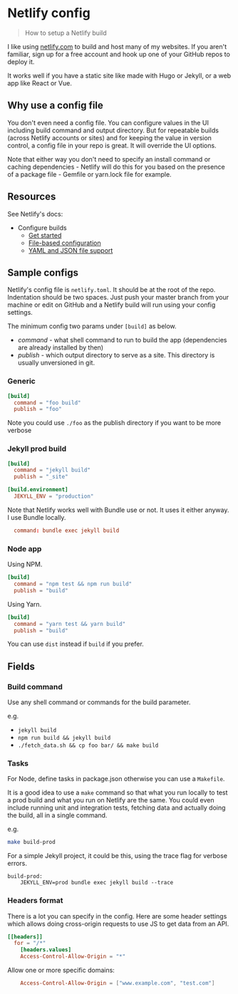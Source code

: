 # Netlify config
> How to setup a Netlify build

I like using [netlify.com](https://netlify.com) to build and host many of my websites. If you aren't familiar, sign up for a free account and hook up one of your GitHub repos to deploy it.

It works well if you have a static site like made with Hugo or Jekyll, or a web app like React or Vue.


## Why use a config file

You don't even need a config file. You can configure values in the UI including build command and output directory.
But for repeatable builds (across Netlify accounts or sites) and for keeping the value in version control, a config file in your repo is great. It will override the UI options. 

Note that either way you don't need to specify an install command or caching dependencies - Netlify will do this for you based on the presence of a package file - Gemfile or yarn.lock file for example.


## Resources

See Netlify's docs:

- Configure builds
    - [Get started](https://docs.netlify.com/configure-builds/get-started/)
    - [File-based configuration](https://docs.netlify.com/configure-builds/file-based-configuration/)
    - [YAML and JSON file support](https://docs.netlify.com/configure-builds/file-based-configuration/#json-and-yaml-configuration-files)


## Sample configs

Netlify's config file is `netlify.toml`. It should be at the root of the repo. Indentation should be two spaces. Just push your master branch from your machine or edit on GitHub and a Netlify build will run using your config settings.

The minimum config two params under `[build]` as below.

- _command_ - what shell command to run to build the app (dependencies are already installed by then)
- _publish_ - which output directory to serve as a site. This directory is usually unversioned in git.

### Generic

```toml
[build]
  command = "foo build"
  publish = "foo"
```

Note you could use `./foo` as the publish directory if you want to be more verbose 

### Jekyll prod build

```toml
[build]
  command = "jekyll build"
  publish = "_site"

[build.environment]
  JEKYLL_ENV = "production"
```

Note that Netlify works well with Bundle use or not. It uses it either anyway. I use Bundle locally.

```toml
  command: bundle exec jekyll build
```

### Node app

Using NPM.

```toml
[build]
  command = "npm test && npm run build"
  publish = "build"
```

Using Yarn.

```toml
[build]
  command = "yarn test && yarn build"
  publish = "build"
```

You can use `dist` instead if `build` if you prefer. 


## Fields

### Build command

Use any shell command or commands for the build parameter.

e.g.

- `jekyll build`
- `npm run build && jekyll build`
- `./fetch_data.sh && cp foo bar/ && make build`

### Tasks

For Node, define tasks in package.json otherwise you can use a `Makefile`.

It is a good idea to use a `make` command so that what you run locally to test a prod build and what you run on Netlify are the same. You could even include running unit and integration tests, fetching data and actually doing the build, all in a single command.

e.g.

```sh
make build-prod
```

For a simple Jekyll project, it could be this, using the trace flag for verbose errors.

```make
build-prod:
    JEKYLL_ENV=prod bundle exec jekyll build --trace
```


### Headers format

There is a lot you can specify in the config. Here are some header settings which allows doing cross-origin requests to use JS to get data from an API.

```toml
[[headers]]
  for = "/*"
    [headers.values]
    Access-Control-Allow-Origin = "*"
```

Allow one or more specific domains:

```toml
    Access-Control-Allow-Origin = ["www.example.com", "test.com"]
```
